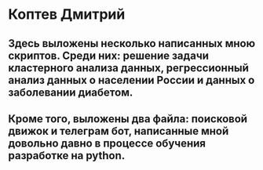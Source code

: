 # Коптев Дмитрий
## Здесь выложены несколько написанных мною скриптов. Среди них: решение задачи кластерного анализа данных, регрессионный анализ данных о населении России и данных о заболевании диабетом.
## Кроме того, выложены два файла: поисковой движок и телеграм бот, написанные мной довольно давно в процессе обучения разработке на python.
